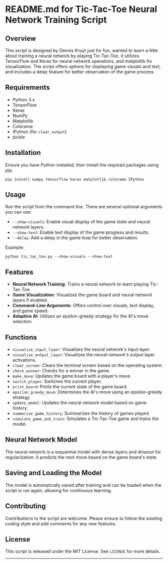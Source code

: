 # README.md for Tic-Tac-Toe Neural Network Training Script

## Overview
This script is designed by Dennis Kruyt just for fun, wanted to learn a little about training a neural network by playing Tic-Tac-Toe. It utilizes TensorFlow and Keras for neural network operations, and matplotlib for visualization. The script offers options for displaying game visuals and text, and includes a delay feature for better observation of the game process.

## Requirements
- Python 3.x
- TensorFlow
- Keras
- NumPy
- Matplotlib
- Colorama
- IPython (for `clear_output`)
- pickle

## Installation
Ensure you have Python installed, then install the required packages using pip:
```
pip install numpy tensorflow keras matplotlib colorama IPython
```

## Usage
Run the script from the command line. There are several optional arguments you can use:
- `--show-visuals`: Enable visual display of the game state and neural network layers.
- `--show-text`: Enable text display of the game progress and results.
- `--delay`: Add a delay in the game loop for better observation.

Example:
```
python tic_tac_toe.py --show-visuals --show-text
```

## Features
- **Neural Network Training**: Trains a neural network to learn playing Tic-Tac-Toe.
- **Game Visualization**: Visualizes the game board and neural network layers if enabled.
- **Command-Line Arguments**: Offers control over visuals, text display, and game speed.
- **Adaptive AI**: Utilizes an epsilon-greedy strategy for the AI's move selection.

## Functions
- `visualize_input_layer`: Visualizes the neural network's input layer.
- `visualize_output_layer`: Visualizes the neural network's output layer activations.
- `clear_screen`: Clears the terminal screen based on the operating system.
- `check_winner`: Checks for a winner in the game.
- `make_move`: Updates the game board with a player's move.
- `switch_player`: Switches the current player.
- `print_board`: Prints the current state of the game board.
- `epsilon_greedy_move`: Determines the AI's move using an epsilon-greedy strategy.
- `update_model`: Updates the neural network model based on game history.
- `summarize_game_history`: Summarizes the history of games played.
- `simulate_game_and_train`: Simulates a Tic-Tac-Toe game and trains the model.

## Neural Network Model
The neural network is a sequential model with dense layers and dropout for regularization. It predicts the next move based on the game board's state.

## Saving and Loading the Model
The model is automatically saved after training and can be loaded when the script is run again, allowing for continuous learning.

## Contributing
Contributions to the script are welcome. Please ensure to follow the existing coding style and add comments for any new features.

## License
This script is released under the MIT License. See `LICENSE` for more details.

---
